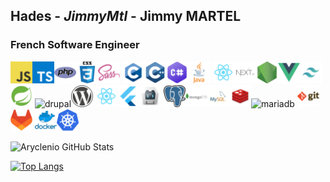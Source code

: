 Hades - *JimmyMtl* - Jimmy MARTEL
--- 

### French Software Engineer

<img height="35" src="https://raw.githubusercontent.com/github/explore/80688e429a7d4ef2fca1e82350fe8e3517d3494d/topics/javascript/javascript.png" alt="Javascript - Js"><img height="35" src="https://raw.githubusercontent.com/github/explore/80688e429a7d4ef2fca1e82350fe8e3517d3494d/topics/typescript/typescript.png" alt="Typescript - Ts"><img height="35" src="https://raw.githubusercontent.com/github/explore/80688e429a7d4ef2fca1e82350fe8e3517d3494d/topics/php/php.png" alt="Php"><img height="35" src="https://raw.githubusercontent.com/github/explore/80688e429a7d4ef2fca1e82350fe8e3517d3494d/topics/css/css.png" alt="Css"><img height="35" src="https://raw.githubusercontent.com/github/explore/80688e429a7d4ef2fca1e82350fe8e3517d3494d/topics/sass/sass.png" alt="Scss - Sass - Module Sass">
<img height="35" src="https://raw.githubusercontent.com/github/explore/80688e429a7d4ef2fca1e82350fe8e3517d3494d/topics/c/c.png" alt="C"><img height="35" src="https://raw.githubusercontent.com/github/explore/80688e429a7d4ef2fca1e82350fe8e3517d3494d/topics/cpp/cpp.png" alt="CPP"><img height="35" src="https://raw.githubusercontent.com/github/explore/80688e429a7d4ef2fca1e82350fe8e3517d3494d/topics/csharp/csharp.png" alt="C#"><img height="35" src="https://raw.githubusercontent.com/github/explore/80688e429a7d4ef2fca1e82350fe8e3517d3494d/topics/java/java.png" alt="Java">
<img height="35" src="https://raw.githubusercontent.com/github/explore/80688e429a7d4ef2fca1e82350fe8e3517d3494d/topics/react/react.png" alt="react"><img height="35" src="https://raw.githubusercontent.com/github/explore/28b02bbc9ad9f7a503c43775aebeb515dc2da5fc/topics/nextjs/nextjs.png" alt="nextjs"><img height="35" src="https://raw.githubusercontent.com/github/explore/80688e429a7d4ef2fca1e82350fe8e3517d3494d/topics/nodejs/nodejs.png" alt="nodejs"><img height="35" src="https://raw.githubusercontent.com/github/explore/80688e429a7d4ef2fca1e82350fe8e3517d3494d/topics/vue/vue.png" alt="vue"><img height="35" src="https://raw.githubusercontent.com/github/explore/882462b8ecc337fd9c9b2572bc463a1cbc88fb6a/topics/tailwind/tailwind.png" alt="tailwind"><img height="35" src="https://raw.githubusercontent.com/github/explore/882462b8ecc337fd9c9b2572bc463a1cbc88fb6a/topics/spring-boot/spring-boot.png" alt="spring">
<img height="35" src="https://www.drupal.org/sites/all/themes/bluecheese/images/icon-w-drupal.svg" alt="drupal"><img height="35" src="https://raw.githubusercontent.com/github/explore/882462b8ecc337fd9c9b2572bc463a1cbc88fb6a/topics/wordpress/wordpress.png" alt="wordpress">
<img height="35" src="https://raw.githubusercontent.com/github/explore/882462b8ecc337fd9c9b2572bc463a1cbc88fb6a/topics/react-native/react-native.png" alt="react-native"><img height="35" src="https://raw.githubusercontent.com/github/explore/cebd63002168a05a6a642f309227eefeccd92950/topics/flutter/flutter.png" alt="flutter"><img height="35" src="https://raw.githubusercontent.com/github/explore/4e78b534204b949518e0115bef9fee5194dcb152/topics/cordova/cordova.png" alt="cordova">
<img height="35" src="https://raw.githubusercontent.com/github/explore/80688e429a7d4ef2fca1e82350fe8e3517d3494d/topics/postgresql/postgresql.png" alt="postgresql"><img height="35" src="https://raw.githubusercontent.com/github/explore/80688e429a7d4ef2fca1e82350fe8e3517d3494d/topics/mongodb/mongodb.png" alt="mongodb"><img height="35" src="https://raw.githubusercontent.com/github/explore/80688e429a7d4ef2fca1e82350fe8e3517d3494d/topics/mysql/mysql.png" alt="mysql"><img height="35" src="https://raw.githubusercontent.com/github/explore/80688e429a7d4ef2fca1e82350fe8e3517d3494d/topics/redis/redis.png" alt="redis"><img height="35" src="https://avatars.githubusercontent.com/u/4739304?s=200&v=4" alt="mariadb">
<img height="35" src="https://raw.githubusercontent.com/github/explore/80688e429a7d4ef2fca1e82350fe8e3517d3494d/topics/git/git.png" alt="git"><img height="35" src="https://raw.githubusercontent.com/github/explore/3f5c1e7d83bce81b0872ac88d46532515bdc88ef/topics/gitlab/gitlab.png" alt="gitlab">
<img height="35" src="https://raw.githubusercontent.com/github/explore/80688e429a7d4ef2fca1e82350fe8e3517d3494d/topics/docker/docker.png" alt="docker"><img height="35" src="https://raw.githubusercontent.com/github/explore/01ea2a586e5da744792d0ccfce2f68b861f29301/topics/kubernetes/kubernetes.png" alt="kubernetes">

![Aryclenio GitHub Stats](https://github-readme-stats.vercel.app/api?username=JimmyMtl&show_icons=true)

[![Top Langs](https://github-readme-stats.vercel.app/api/top-langs/?username=JimmyMtl&layout=compact)](https://github.com/anuraghazra/github-readme-stats)
